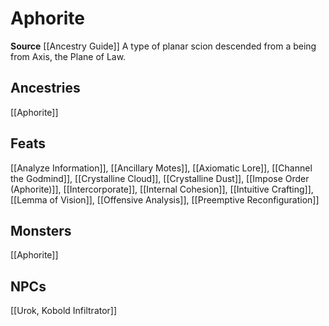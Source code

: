 ﻿---
id: '335'
name: Aphorite
rarity: Common
source: '[[DATABASE/source/Ancestry Guide|Ancestry Guide]]'
trait:
- Aphorite
type: Trait

---
# Aphorite

**Source** [[Ancestry Guide]] 
A type of planar scion descended from a being from Axis, the Plane of Law.

## Ancestries

[[Aphorite]]

## Feats

[[Analyze Information]], [[Ancillary Motes]], [[Axiomatic Lore]], [[Channel the Godmind]], [[Crystalline Cloud]], [[Crystalline Dust]], [[Impose Order (Aphorite)]], [[Intercorporate]], [[Internal Cohesion]], [[Intuitive Crafting]], [[Lemma of Vision]], [[Offensive Analysis]], [[Preemptive Reconfiguration]]

## Monsters

[[Aphorite]]

## NPCs

[[Urok, Kobold Infiltrator]]